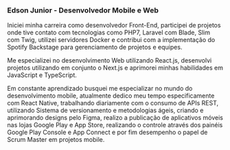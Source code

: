 ### Edson Junior - Desenvolvedor Mobile e Web

<p>Iniciei minha carreira como desenvolvedor Front-End, participei de projetos onde tive contato com tecnologias como PHP7, Laravel com Blade, Slim com Twig, utilizei servidores Docker e contribui com a implementação do Spotify Backstage para gerenciamento de projetos e equipes.

Me especializei no desenvolvimento Web utilizando React.js, desenvolvi projetos utilizando em conjunto o Next.js e aprimorei minhas habilidades em JavaScript e TypeScript.

Em constante aprendizado busquei me especializar no mundo do desenvolvimento mobile, atualmente dedico meu tempo especificamente com React Native, trabalhando diariamente com o consumo de APIs REST, utilizando Sistema de versionamento e metodologias ágeis, criando e aprimorando designs pelo Figma, realizo a publicação de aplicativos móveis nas lojas Google Play e App Store, realizando o controle através dos painéis Google Play Console e App Connect e por fim desempenho o papel de Scrum Master em projetos mobile.</p>
